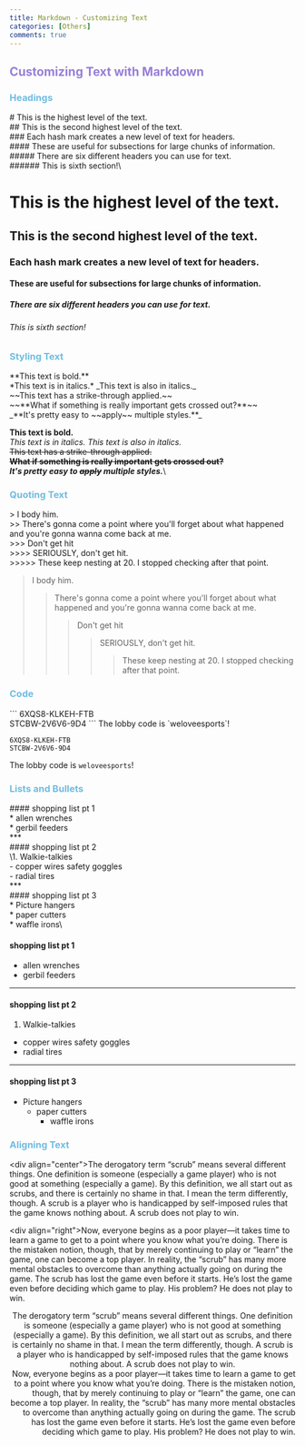 ```yaml
---
title: Markdown - Customizing Text
categories: [Others]
comments: true
---
```


## <font color= 977FD7> Customizing Text with Markdown</font>
### <font color= 6FBCE1> Headings</font>

\# This is the highest level of the text.\
\## This is the second highest level of the text.\
\### Each hash mark creates a new level of text for headers.\
\#### These are useful for subsections for large chunks of information.\
\##### There are six different headers you can use for text.\
\###### This is sixth section!\

# This is the highest level of the text.
## This is the second highest level of the text.
### Each hash mark creates a new level of text for headers.
#### These are useful for subsections for large chunks of information.
##### There are six different headers you can use for text.
###### This is sixth section!

### <font color= 6FBCE1> Styling Text</font>

\*\*This text is bold.\*\*\
\*This text is in italics.\* \_This text is also in italics.\_\
\~\~This text has a strike-through applied.\~\~\
\~\~\*\*What if something is really important gets crossed out?\*\*\~\~\
\_\*\*It's pretty easy to \~\~apply\~\~ multiple styles.\*\*\_

**This text is bold.**\
*This text is in italics.* _This text is also in italics._\
~~This text has a strike-through applied.~~\
~~**What if something is really important gets crossed out?**~~\
_**It's pretty easy to ~~apply~~ multiple styles.**_\


### <font color= 6FBCE1> Quoting Text</font>


\> I body him.\
\>\> There's gonna come a point where you'll forget about what happened and you're gonna wanna come back at me.\
\>>> Don't get hit\
\>>>> SERIOUSLY, don't get hit.\
\>>>>> These keep nesting at 20. I stopped checking after that point.

> I body him.
>> There's gonna come a point where you'll forget about what happened and you're gonna wanna come back at me.
>>> Don't get hit
>>>> SERIOUSLY, don't get hit.
>>>>> These keep nesting at 20. I stopped checking after that point.


### <font color= 6FBCE1> Code</font>

\`\`\`
6XQS8-KLKEH-FTB\
STCBW-2V6V6-9D4
\`\`\`
The lobby code is \`weloveesports\`!

```
6XQS8-KLKEH-FTB
STCBW-2V6V6-9D4
```

The lobby code is `weloveesports`!


### <font color= 6FBCE1> Lists and Bullets</font>
\#### shopping list pt 1\
\* allen wrenches\
\* gerbil feeders\
\*\*\*\
\#### shopping list pt 2\
\1. Walkie-talkies\
\- copper wires safety goggles\
\- radial tires\
\*\*\*\
\#### shopping list pt 3\
\* Picture hangers\
	\* paper cutters\
		\* waffle irons\


#### shopping list pt 1
* allen wrenches
* gerbil feeders
***
#### shopping list pt 2
1. Walkie-talkies
- copper wires safety goggles
- radial tires
***
#### shopping list pt 3
* Picture hangers
	* paper cutters
		* waffle irons


### <font color= 6FBCE1> Aligning Text</font>

\<div align="center">The derogatory term “scrub” means several different things. One definition is someone (especially a game player) who is not good at something (especially a game). By this definition, we all start out as scrubs, and there is certainly no shame in that. I mean the term differently, though. A scrub is a player who is handicapped by self-imposed rules that the game knows nothing about. A scrub does not play to win.</div>

\<div align="right">Now, everyone begins as a poor player—it takes time to learn a game to get to a point where you know what you’re doing. There is the mistaken notion, though, that by merely continuing to play or “learn” the game, one can become a top player. In reality, the “scrub” has many more mental obstacles to overcome than anything actually going on during the game. The scrub has lost the game even before it starts. He’s lost the game even before deciding which game to play. His problem? He does not play to win.</div>


<div align="center">The derogatory term “scrub” means several different things. One definition is someone (especially a game player) who is not good at something (especially a game). By this definition, we all start out as scrubs, and there is certainly no shame in that. I mean the term differently, though. A scrub is a player who is handicapped by self-imposed rules that the game knows nothing about. A scrub does not play to win.</div>

<div align="right">Now, everyone begins as a poor player—it takes time to learn a game to get to a point where you know what you’re doing. There is the mistaken notion, though, that by merely continuing to play or “learn” the game, one can become a top player. In reality, the “scrub” has many more mental obstacles to overcome than anything actually going on during the game. The scrub has lost the game even before it starts. He’s lost the game even before deciding which game to play. His problem? He does not play to win.</div>
